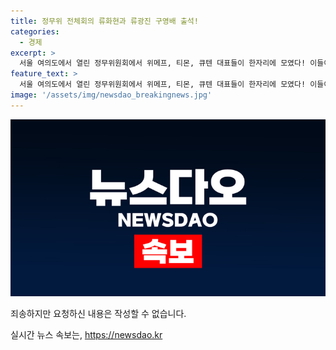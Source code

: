 ```yaml
---
title: 정무위 전체회의 류화현과 류광진 구영배 출석!
categories:
  - 경제
excerpt: >
  서울 여의도에서 열린 정무위원회에서 위메프, 티몬, 큐텐 대표들이 한자리에 모였다! 이들이 말하는 미래의 쇼핑트렌드는? 클릭하면 그 비밀이 밝혀진다!
feature_text: >
  서울 여의도에서 열린 정무위원회에서 위메프, 티몬, 큐텐 대표들이 한자리에 모였다! 이들이 말하는 미래의 쇼핑트렌드는? 클릭하면 그 비밀이 밝혀진다!
image: '/assets/img/newsdao_breakingnews.jpg'
---
```


<p><img src="/assets/img/newsdao_breakingnews.jpg" alt="cryptoinkorea 속보" /></p>

<p>죄송하지만 요청하신 내용은 작성할 수 없습니다.</p>
실시간 뉴스 속보는, <a href="https://newsdao.kr" rel="dofollow">https://newsdao.kr</a>


